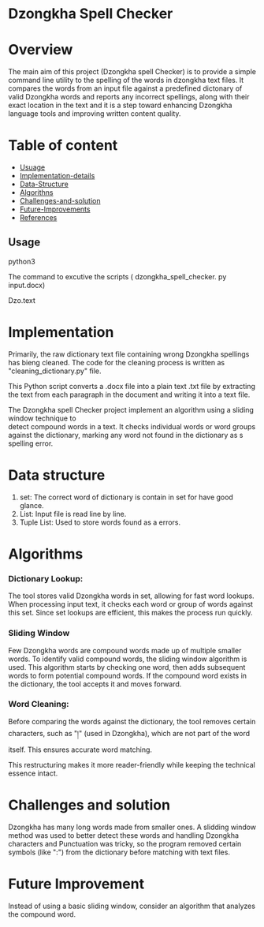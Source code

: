# Dzongkha Spell Checker

# Overview
The main aim of this project (Dzongkha spell Checker) is to provide a simple  command line utility to 
the spelling of the words in dzongkha text files. It compares the words from an input file 
against a predefined dictonary of valid Dzongkha words and reports any incorrect spellings, along 
with their exact location in the text and it is a step toward enhancing Dzongkha language tools and
improving written content quality.

# Table of content
- [Usuage](#usage)
- [Implementation-details](#implementation-details)
- [Data-Structure](#data-structure)
- [Algorithns](#algorithms)
- [Challenges-and-solution](#challenges-and-solution)
- [Future-Improvements](#future-improvenment)
- [References](#references)

## Usage

python3

The command to excutive the scripts ( dzongkha_spell_checker. py input.docx)

Dzo.text

# Implementation 
Primarily, the raw dictionary text file containing wrong Dzongkha spellings has bieng cleaned.
The code for the cleaning process is written as  "cleaning_dictionary.py" file.

This Python script converts a .docx file into a plain text .txt file by extracting the text from 
each paragraph in the document and writing it into a text file.

The Dzongkha spell Checker project implement an algorithm using a sliding window technique to  
detect compound words in a text. It checks individual words or word groups against the dictionary,
marking any word not found in the dictionary as s spelling error.

# Data structure
1. set: The correct word of dictionary is contain in set for have good glance.
2. List: Input file is read line by line.
3. Tuple List: Used to store words found as a errors.

# Algorithms
### Dictionary Lookup:
The tool stores valid Dzongkha words in set, allowing for fast word lookups. When processing input
text, it checks each word or group of words against this set. Since set lookups are efficient, this 
makes the process run quickly.

### Sliding Window 
Few Dzongkha words are compound words made up of multiple smaller words. To identify valid compound
words, the sliding window algorithm is used. This algorithm starts by checking one word, then adds
subsequent words to form potential compound words. If the compound word exists in the dictionary, the
tool accepts it and moves forward.

### Word Cleaning:
Before comparing the words against the dictionary, the tool removes certain characters, such as "།" 
(used in Dzongkha), which are not part of the word itself. This ensures  accurate word matching.

This restructuring makes it more reader-friendly while keeping the technical essence intact.

# Challenges and solution
Dzongkha has many long words made from smaller ones. A slidding window method was used to better 
detect these words and handling Dzongkha characters and Punctuation was tricky, so the program 
removed certain symbols (like ":") from the dictionary before matching with text files.

# Future Improvement
Instead of using a basic sliding window, consider an algorithm that analyzes the compound word.